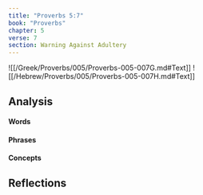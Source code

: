 ```yaml
---
title: "Proverbs 5:7"
book: "Proverbs"
chapter: 5
verse: 7
section: Warning Against Adultery
---
```

![[/Greek/Proverbs/005/Proverbs-005-007G.md#Text]]
![[/Hebrew/Proverbs/005/Proverbs-005-007H.md#Text]]

## Analysis

#### Words

#### Phrases

#### Concepts

## Reflections
